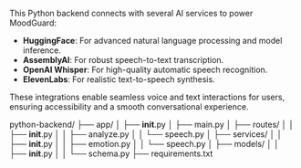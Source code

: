 This Python backend connects with several AI services to power MoodGuard:

- **HuggingFace**: For advanced natural language processing and model inference.
- **AssemblyAI**: For robust speech-to-text transcription.
- **OpenAI Whisper**: For high-quality automatic speech recognition.
- **ElevenLabs**: For realistic text-to-speech synthesis.

These integrations enable seamless voice and text interactions for users, ensuring accessibility and a smooth conversational experience.



python-backend/
├── app/
│   ├── __init__.py
│   ├── main.py
│   ├── routes/
│   │   ├── __init__.py
│   │   ├── analyze.py
│   │   └── speech.py
│   ├── services/
│   │   ├── __init__.py
│   │   ├── emotion.py
│   │   └── speech.py
│   ├── models/
│   │   ├── __init__.py
│   │   └── schema.py
├── requirements.txt


